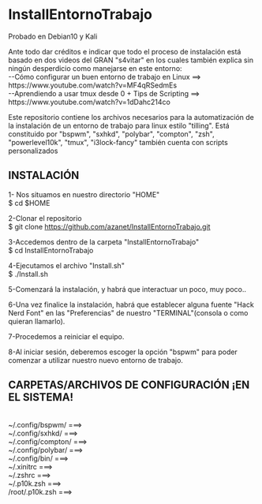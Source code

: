 # InstallEntornoTrabajo
Probado en Debian10 y Kali

<p>Ante todo dar créditos e indicar que todo el proceso de instalación 
está basado en dos videos del GRAN "s4vitar" en los cuales
también explica sin ningún desperdicio como manejarse en este entorno:</br>
--Cómo configurar un buen entorno de trabajo en Linux ==> https://www.youtube.com/watch?v=MF4qRSedmEs</br>
--Aprendiendo a usar tmux desde 0 + Tips de Scripting ==> https://www.youtube.com/watch?v=1dDahc214co
 </p>
 
 
Este repositorio contiene los archivos necesarios
para la automatización de la instalación de
un entorno de trabajo para linux estilo "tilling".
Está constituido por "bspwm", "sxhkd", "polybar", "compton", "zsh", "powerlevel10k", "tmux", "i3lock-fancy"
también cuenta con scripts personalizados

INSTALACIÓN
------------
1- Nos situamos en nuestro directorio "HOME"</br>
   $ cd $HOME 

2-Clonar el repositorio </br>
   $ git clone https://github.com/azanet/InstallEntornoTrabajo.git
   
3-Accedemos dentro de la carpeta "InstallEntornoTrabajo" </br>
   $ cd InstallEntornoTrabajo

4-Ejecutamos el archivo "Install.sh" </br>
   $ ./Install.sh

5-Comenzará la instalación, y habrá que interactuar un poco, muy poco..

6-Una vez finalice la instalación, habrá que establecer alguna fuente "Hack Nerd Font" en las "Preferencias" de nuestro "TERMINAL"(consola o como quieran llamarlo).

7-Procedemos a reiniciar el equipo.

8-Al iniciar sesión, deberemos escoger la opción "bspwm" para poder comenzar a utilizar nuestro nuevo entorno de trabajo.

CARPETAS/ARCHIVOS DE CONFIGURACIÓN ¡EN EL SISTEMA!
---------------------------------------------------------------
</br> ~/.config/bspwm/      ===>
</br> ~/.config/sxhkd/      ===>
</br> ~/.config/compton/    ===>
</br> ~/.config/polybar/    ===>
</br> ~/.config/bin/        ===>
</br> ~/.xinitrc        ===>
</br> ~/.zshrc          ===>
</br> ~/.p10k.zsh       ===>
</br> /root/.p10k.zsh   ===>
